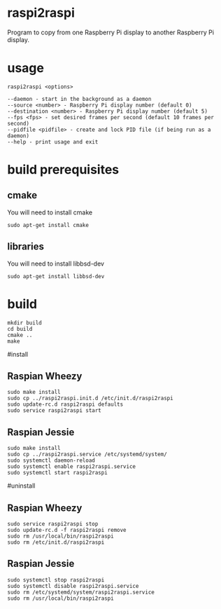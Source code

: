 # raspi2raspi
Program to copy from one Raspberry Pi display to another Raspberry Pi
display.
# usage

    raspi2raspi <options>

    --daemon - start in the background as a daemon
    --source <number> - Raspberry Pi display number (default 0)
    --destination <number> - Raspberry Pi display number (default 5)
    --fps <fps> - set desired frames per second (default 10 frames per second)
    --pidfile <pidfile> - create and lock PID file (if being run as a daemon)
    --help - print usage and exit

# build prerequisites
## cmake
You will need to install cmake

    sudo apt-get install cmake
## libraries
You will need to install libbsd-dev

    sudo apt-get install libbsd-dev
# build
    mkdir build
    cd build
    cmake ..
    make
#install
## Raspian Wheezy
    sudo make install
    sudo cp ../raspi2raspi.init.d /etc/init.d/raspi2raspi
    sudo update-rc.d raspi2raspi defaults
    sudo service raspi2raspi start
## Raspian Jessie
    sudo make install
    sudo cp ../raspi2raspi.service /etc/systemd/system/
    sudo systemctl daemon-reload
    sudo systemctl enable raspi2raspi.service
    sudo systemctl start raspi2raspi
#uninstall
## Raspian Wheezy
    sudo service raspi2raspi stop
    sudo update-rc.d -f raspi2raspi remove
    sudo rm /usr/local/bin/raspi2raspi
    sudo rm /etc/init.d/raspi2raspi
## Raspian Jessie
    sudo systemctl stop raspi2raspi
    sudo systemctl disable raspi2raspi.service
    sudo rm /etc/systemd/system/raspi2raspi.service
    sudo rm /usr/local/bin/raspi2raspi
